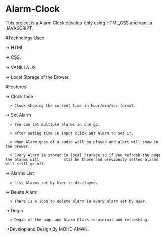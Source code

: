 # Alarm-Clock
This project is a Alarm Clock develop only using HTML,CSS and vanilla JAVASCRIPT.

#Technology Used

-> HTML.

-> CSS.

-> VANILLA JS.

-> Local Storage of the Brower.

 #Features
 
 -> Clock face 
 
      > Clock showing the current time in hour/min/sec format.
  
 -> Set Alarm 
 
      > You can set multiple alarms in one go.
      
      > after seting time in input click Set Alarm to set it.
      
      > when Alarm goes of a audio will be played and alert will show in the brower.
      
      > Every Alarm is stored in local Storage so if you refresh the page the alarms will           stil be there and previously setted alarms will still go off.
      
  -> Alarms List 
  
      > List Alarms set by User is displayed.
   
  -> Delete Alarm
  
      > There is a icon to delete alarm in every alarm set by user.
      
  -> Degin 
  
      > Degin of the page and Alarm Clock is minimal and refreshing.
      
  
  ->Develop and Design By MOHD AMAN.
